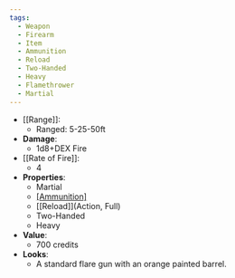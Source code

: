 ```yaml
---
tags:
  - Weapon
  - Firearm
  - Item
  - Ammunition
  - Reload
  - Two-Handed
  - Heavy
  - Flamethrower
  - Martial
---
```

* [[Range]]:
	* Ranged: 5-25-50ft
* __Damage__:
	* 1d8+DEX Fire
* [[Rate of Fire]]:
	* 4
* __Properties__:
	* Martial
	* [[Ammunition]](10)
	* [[Reload]](Action, Full)
	* Two-Handed
	* Heavy
* **Value**:
	* 700 credits
* **Looks**:
	* A standard flare gun with an orange painted barrel.
